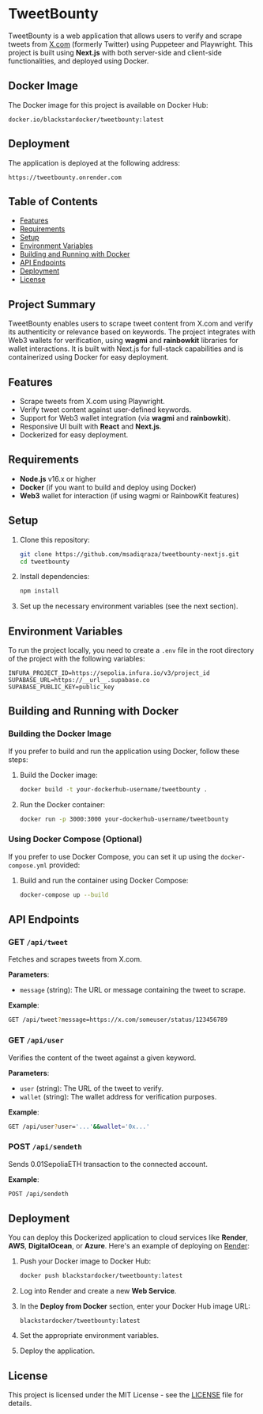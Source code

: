 

# TweetBounty

TweetBounty is a web application that allows users to verify and scrape tweets from [X.com](https://x.com) (formerly Twitter) using Puppeteer and Playwright. This project is built using **Next.js** with both server-side and client-side functionalities, and deployed using Docker.


## Docker Image

The Docker image for this project is available on Docker Hub:

```text
docker.io/blackstardocker/tweetbounty:latest
```


## Deployment

The application is deployed at the following address:

```text
https://tweetbounty.onrender.com
```


## Table of Contents
- [Features](#features)
- [Requirements](#requirements)
- [Setup](#setup)
- [Environment Variables](#environment-variables)
- [Building and Running with Docker](#building-and-running-with-docker)
- [API Endpoints](#api-endpoints)
- [Deployment](#deployment)
- [License](#license)


## Project Summary

TweetBounty enables users to scrape tweet content from X.com and verify its authenticity or relevance based on keywords. The project integrates with Web3 wallets for verification, using **wagmi** and **rainbowkit** libraries for wallet interactions. It is built with Next.js for full-stack capabilities and is containerized using Docker for easy deployment.


## Features

- Scrape tweets from X.com using Playwright.
- Verify tweet content against user-defined keywords.
- Support for Web3 wallet integration (via **wagmi** and **rainbowkit**).
- Responsive UI built with **React** and **Next.js**.
- Dockerized for easy deployment.


## Requirements

- **Node.js** v16.x or higher
- **Docker** (if you want to build and deploy using Docker)
- **Web3** wallet for interaction (if using wagmi or RainbowKit features)


## Setup

1. Clone this repository:

    ```bash
    git clone https://github.com/msadiqraza/tweetbounty-nextjs.git
    cd tweetbounty
    ```

2. Install dependencies:

    ```bash
    npm install
    ```

3. Set up the necessary environment variables (see the next section).


## Environment Variables

To run the project locally, you need to create a `.env` file in the root directory of the project with the following variables:

```env
INFURA_PROJECT_ID=https://sepolia.infura.io/v3/project_id
SUPABASE_URL=https://__url__.supabase.co
SUPABASE_PUBLIC_KEY=public_key

```


## Building and Running with Docker


### Building the Docker Image

If you prefer to build and run the application using Docker, follow these steps:

1. Build the Docker image:

    ```bash
    docker build -t your-dockerhub-username/tweetbounty .
    ```

2. Run the Docker container:

    ```bash
    docker run -p 3000:3000 your-dockerhub-username/tweetbounty
    ```


### Using Docker Compose (Optional)

If you prefer to use Docker Compose, you can set it up using the `docker-compose.yml` provided:

1. Build and run the container using Docker Compose:

    ```bash
    docker-compose up --build
    ```


## API Endpoints


### GET `/api/tweet`

Fetches and scrapes tweets from X.com.

**Parameters**:
- `message` (string): The URL or message containing the tweet to scrape.

**Example**:

```bash
GET /api/tweet?message=https://x.com/someuser/status/123456789
```


### GET `/api/user`

Verifies the content of the tweet against a given keyword.

**Parameters**:
- `user` (string): The URL of the tweet to verify.
- `wallet` (string): The wallet address for verification purposes.

**Example**:

```bash
GET /api/user?user='...'&&wallet='0x...'
```


### POST `/api/sendeth`

Sends 0.01SepoliaETH transaction to the connected account.

**Example**:

```bash
POST /api/sendeth
```


## Deployment

You can deploy this Dockerized application to cloud services like **Render**, **AWS**, **DigitalOcean**, or **Azure**. Here's an example of deploying on [Render](https://render.com):

1. Push your Docker image to Docker Hub:

    ```bash
    docker push blackstardocker/tweetbounty:latest
    ```

2. Log into Render and create a new **Web Service**.
3. In the **Deploy from Docker** section, enter your Docker Hub image URL:

    ```text
    blackstardocker/tweetbounty:latest
    ```

4. Set the appropriate environment variables.
5. Deploy the application.


## License

This project is licensed under the MIT License - see the [LICENSE](LICENSE) file for details.
